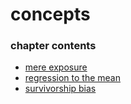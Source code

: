 ﻿
# concepts
### chapter contents
 
* [mere exposure](mere_exposure.md)
* [regression to the mean](regression_to_the_mean.md)
* [survivorship bias](survivorship_bias.md)
